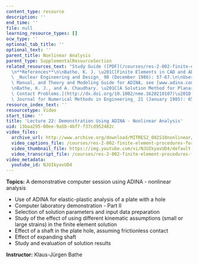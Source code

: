 ```yaml
---
content_type: resource
description: ''
end_time: ''
file: null
learning_resource_types: []
ocw_type: ''
optional_tab_title: ''
optional_text: ''
parent_title: Nonlinear Analysis
parent_type: SupplementalResourceSection
related_resources_text: "Study Guide ([PDF](/courses/res-2-002-finite-element-procedures-for-solids-and-structures-spring-2010/resources/mitres2_002s10_lec22))\n\
  \n**References**\n\nBathe, K. J. \u201C[Finite Elements in CAD and ADINA.](http://dx.doi.org/10.1016/0029-5493(86)90120-2)\u201D\
  \ _Nuclear Engineering and Design_ 98 (December 1986): 57-67.\n\nUser Manuals, Verification\
  \ Manual, and Theory and Modeling Guide for ADINA, see [www.adina.com](http://www.adina.com)\n\
  \nBathe, K. J., and A. Chaudhary. \u201C[A Solution Method for Planar and Axisymmetric\
  \ Contact Problems.](http://dx.doi.org/10.1002/nme.1620210107)\u201D _International\
  \ Journal for Numerical Methods in Engineering_ 21 (January 1985): 65-88."
resource_index_text: ''
resourcetype: Video
start_time: ''
title: 'Lecture 22: Demonstration Using ADINA - Nonlinear Analysis'
uid: 13baa295-00ee-9a5b-4bf7-f37cd952482c
video_files:
  archive_url: http://www.archive.org/download/MITRES2_002S10nonlinear/MITRES2_002S10nonlinear_lec22_300k.mp4
  video_captions_file: /courses/res-2-002-finite-element-procedures-for-solids-and-structures-spring-2010/9d15fbab99255928b514912009e65e0b_NJUIkyavUD4.vtt
  video_thumbnail_file: https://img.youtube.com/vi/NJUIkyavUD4/default.jpg
  video_transcript_file: /courses/res-2-002-finite-element-procedures-for-solids-and-structures-spring-2010/8ef0d7dc1a085b8f632873316403bfb7_NJUIkyavUD4.pdf
video_metadata:
  youtube_id: NJUIkyavUD4
---
```


**Topics:** A demonstrative computer session using ADINA - nonlinear analysis

*   Use of ADINA for elastic-plastic analysis of a plate with a hole
*   Computer laboratory demonstration - Part II
*   Selection of solution parameters and input data preparation
*   Study of the effect of using different kinematic assumptions (small or large strains) in the finite element solution
*   Effect of a shaft in the plate hole, assuming frictionless contact
*   Effect of expanding shaft
*   Study and evaluation of solution results

**Instructor:** Klaus-Jürgen Bathe



